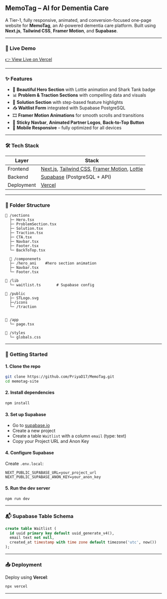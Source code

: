 
## MemoTag – AI for Dementia Care

A Tier-1, fully responsive, animated, and conversion-focused one-page website for **MemoTag**, an AI-powered dementia care platform. Built using **Next.js**, **Tailwind CSS**, **Framer Motion**, and **Supabase**.

---

### 🔗 Live Demo  
[👉 View Live on Vercel](https://your-vercel-app-link.vercel.app)

---

### ✨ Features

- 🧠 **Beautiful Hero Section** with Lottie animation and Shark Tank badge
- 📊 **Problem & Traction Sections** with compelling data and visuals
- 🧩 **Solution Section** with step-based feature highlights
- 📥 **Waitlist Form** integrated with Supabase PostgreSQL
- 🎞️ **Framer Motion Animations** for smooth scrolls and transitions
- 🧭 **Sticky Navbar**, **Animated Partner Logos**, **Back-to-Top Button**
- 📱 **Mobile Responsive** – fully optimized for all devices

---

### 🛠️ Tech Stack

| Layer       | Stack                                     |
|------------|--------------------------------------------|
| Frontend    | [Next.js](https://nextjs.org), [Tailwind CSS](https://tailwindcss.com), [Framer Motion](https://www.framer.com/motion/), [Lottie](https://lottiefiles.com) |
| Backend     | [Supabase](https://supabase.io) (PostgreSQL + API) |
| Deployment  | [Vercel](https://vercel.com) |

---

### 📂 Folder Structure

```
📁 /sections
  ├─ Hero.tsx
  ├─ ProblemSection.tsx
  ├─ Solution.tsx
  ├─ Traction.tsx
  ├─ CTA.tsx
  ├─ Navbar.tsx
  ├─ Footer.tsx
  └─ BackToTop.tsx

  📁 /componenets
  ├─ /hero_ani    #hero section animation
  ├─ Navbar.tsx
  └─ Footer.tsx

📁 /lib
  └─ waitlist.ts       # Supabase config

📁 /public
  ├─ STLogo.svg 
  ├─/icons      
  └─ /traction


📁 /app
  └─ page.tsx

📁 /styles
  └─ globals.css
```

---

### 🚀 Getting Started

#### 1. Clone the repo
```bash
git clone https://github.com/PriyaD17/MemoTag.git
cd memotag-site
```

#### 2. Install dependencies
```bash
npm install
```

#### 3. Set up Supabase

- Go to [supabase.io](https://supabase.io)
- Create a new project
- Create a table `Waitlist` with a column `email` (type: text)
- Copy your Project URL and Anon Key

#### 4. Configure Supabase

Create `.env.local`:

```env
NEXT_PUBLIC_SUPABASE_URL=your_project_url
NEXT_PUBLIC_SUPABASE_ANON_KEY=your_anon_key
```

#### 5. Run the dev server

```bash
npm run dev
```

---

### 📬 Supabase Table Schema

```sql
create table Waitlist (
  id uuid primary key default uuid_generate_v4(),
  email text not null,
  created_at timestamp with time zone default timezone('utc', now())
);
```

---


### 📤 Deployment

Deploy using **Vercel**:

```bash
npx vercel
```

---
